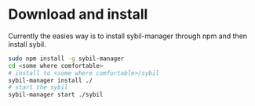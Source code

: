 # Download and install

Currently the easies way is to install sybil-manager through npm and then install sybil.

```bash
sudo npm install -g sybil-manager
cd <some where comfortable>
# install to <some where comfortable>/sybil
sybil-manager install ./
# start the sybil
sybil-manager start ./sybil
```
